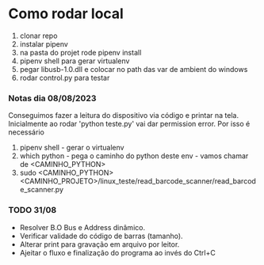 # Como rodar local

1. clonar repo
2. instalar pipenv
3. na pasta do projet rode pipenv install
4. pipenv shell para gerar virtualenv 
5. pegar libusb-1.0.dll e colocar no path das var de ambient do windows
6. rodar control.py para testar


### Notas dia 08/08/2023

Conseguimos fazer a leitura do dispositivo via código e printar na tela. Inicialmente ao rodar 'python teste.py' vai dar permission error.
Por isso é necessário 
1. pipenv shell - gerar o virtualenv
2. which python - pega o caminho do python deste env - vamos chamar de <CAMINHO_PYTHON>
3. sudo <CAMINHO_PYTHON> <CAMINHO_PROJETO>/linux_teste/read_barcode_scanner/read_barcode_scanner.py


### TODO 31/08

* Resolver B.O Bus e Address dinâmico.
* Verificar validade do código de barras (tamanho).
* Alterar print para gravação em arquivo por leitor.
* Ajeitar o fluxo e finalização do programa ao invés do Ctrl+C

